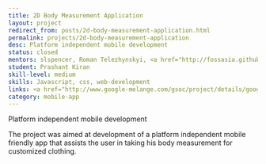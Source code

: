 ```yaml
---
title: 2D Body Measurement Application
layout: project
redirect_from: posts/2d-body-measurement-application.html
permalink: projects/2d-body-measurement-application
desc: Platform independent mobile development
status: closed
mentors: slspencer, Roman Telezhynskyi, <a href="http://fossasia.github.io/#mario_behling"> Mario Behling </a>
student: Prashant Kiran
skill-level: medium
skills: Javascript, css, web-development
links: <a href="http://www.google-melange.com/gsoc/project/details/google/gsoc2014/prasht63/5693417237512192">GSoC page</a>, <a href="https://github.com/fashiontec/bodyapps-viz">Github repo</a>
category: mobile-app
---
```

Platform independent mobile development

The project was aimed at development of a platform independent mobile friendly app that assists the user in taking his body measurement for customized clothing.

